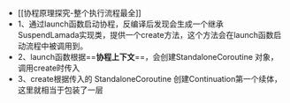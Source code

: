 - [[协程原理探究-整个执行流程最全]]
- 1、通过launch函数启动协程，反编译后发现会生成一个继承SuspendLamada实现类，提供一个create方法，这个方法会在launch函数启动流程中被调用到。
- 2、launch函数根据==**协程上下文**==，会创建StandaloneCoroutine  对象，调用create时传入
- 3、create根据传入的 StandaloneCoroutine  创建Continuation第一个续体，这里就相当于包装了一层